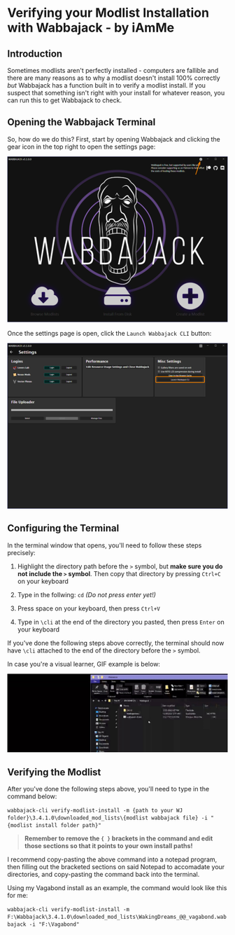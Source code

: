 # Verifying your Modlist Installation with Wabbajack - by iAmMe

## Introduction

Sometimes modlists aren't perfectly installed - computers are fallible and there are many reasons as to why a modlist doesn't install 100% correctly *but* Wabbajack has a function built in to verify a modlist install. If you suspect that something isn't right with your install for whatever reason, you can run this to get Wabbajack to check.

## Opening the Wabbajack Terminal

So, how do we do this? First, start by opening Wabbajack and clicking the gear icon in the top right to open the settings page:

![](https://raw.githubusercontent.com/iAmMe27/WoD/main/img/WJWindow.png)

Once the settings page is open, click the `Launch Wabbajack CLI` button:

![](https://raw.githubusercontent.com/iAmMe27/WoD/main/img/WJCLI.png)

## Configuring the Terminal

In the terminal window that opens, you'll need to follow these steps precisely:

1. Highlight the directory path before the `>` symbol, but **make sure you do not include the `>` symbol**. Then copy that directory by pressing `Ctrl+C` on your keyboard

2. Type in the follwing: `cd` *(Do not press enter yet!)*

3. Press space on your keyboard, then press `Ctrl+V`

4. Type in `\cli` at the end of the directory you pasted, then press `Enter` on your keyboard

If you've done the following steps above correctly, the terminal should now have `\cli` attached to the end of the directory before the `>` symbol.

In case you're a visual learner, GIF example is below:

![](https://raw.githubusercontent.com/Oghma-Infinium/Modding-Guides/main/images/WJVerify%20Example.gif)

## Verifying the Modlist

After you've done the following steps above, you'll need to type in the command below:

`wabbajack-cli verify-modlist-install -m {path to your WJ folder}\3.4.1.0\downloaded_mod_lists\{modlist wabbajack file} -i "{modlist install folder path}"`

> **Remember to remove the `{ }` brackets in the command and edit those sections so that it points to your own install paths!**

I recommend copy-pasting the above command into a notepad program, then filling out the bracketed sections on said Notepad to accomadate your directories, and copy-pasting the command back into the terminal.

Using my Vagabond install as an example, the command would look like this for me:

`wabbajack-cli verify-modlist-install -m F:\Wabbajack\3.4.1.0\downloaded_mod_lists\WakingDreams_@@_vagabond.wabbajack -i "F:\Vagabond"`